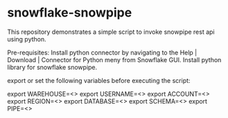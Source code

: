 # snowflake-snowpipe

This repository demonstrates a simple script to invoke snowpipe rest api using python.

Pre-requisites:
	Install python connector by navigating to the Help | Download | Connector for Python meny from Snowflake GUI.
	Install python library for snowflake snowpipe.

export or set the following variables before executing the script:

export WAREHOUSE=<>
export USERNAME=<>
export ACCOUNT=<>
export REGION=<>
export DATABASE=<>
export SCHEMA=<>
export PIPE=<>

